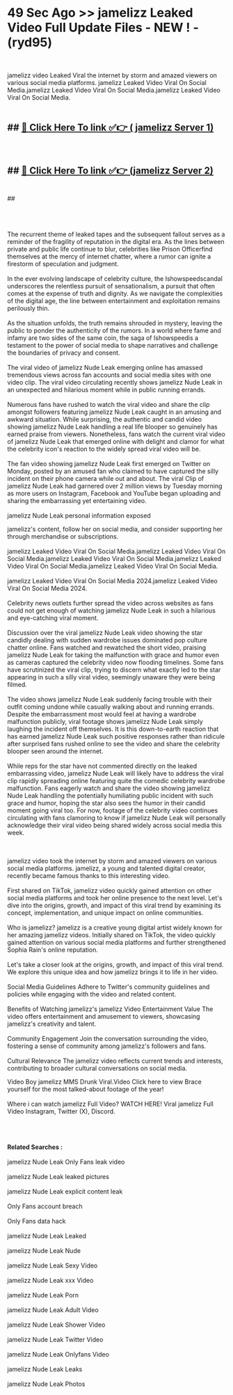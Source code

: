 # 49 Sec Ago >> jamelizz Leaked Video Full Update Files - NEW ! - (ryd95) <br>
<br>

jamelizz video Leaked Viral the internet by storm and amazed viewers on various social media platforms. jamelizz Leaked Video Viral On Social Media.jamelizz Leaked Video Viral On Social Media.jamelizz Leaked Video Viral On Social Media.<br>
 <br>

## ##  <a href="https://clipsfans.site?title=jamelizz&ref=gitt">🔴 Click Here To link ✅👉 ( jamelizz Server 1)</a><br>
  <br>

##  ##  <a href="https://clipsfans.site?title=jamelizz&ref=gitt">🔴 Click Here To link ✅👉 (jamelizz  Server 2)</a><br>
  <br>
  ##


  <br>

  <br>

<br><br>
The recurrent theme of leaked tapes and the subsequent fallout serves as a reminder of the fragility of reputation in the digital era. As the lines between private and public life continue to blur, celebrities like Prison Officerfind themselves at the mercy of internet chatter, where a rumor can ignite a firestorm of speculation and judgment.
<br><br>
In the ever evolving landscape of celebrity culture, the Ishowspeedscandal underscores the relentless pursuit of sensationalism, a pursuit that often comes at the expense of truth and dignity. As we navigate the complexities of the digital age, the line between entertainment and exploitation remains perilously thin.
<br><br>
As the situation unfolds, the truth remains shrouded in mystery, leaving the public to ponder the authenticity of the rumors. In a world where fame and infamy are two sides of the same coin, the saga of Ishowspeedis a testament to the power of social media to shape narratives and challenge the boundaries of privacy and consent.
<br><br>
The viral video of jamelizz Nude Leak emerging online has amassed tremendous views across fan accounts and social media sites with one video clip. The viral video circulating recently shows jamelizz Nude Leak in an unexpected and hilarious moment while in public running errands.
<br><br>
Numerous fans have rushed to watch the viral video and share the clip amongst followers featuring jamelizz Nude Leak caught in an amusing and awkward situation. While surprising, the authentic and candid video showing jamelizz Nude Leak handling a real life blooper so genuinely has earned praise from viewers. Nonetheless, fans watch the current viral video of jamelizz Nude Leak that emerged online with delight and clamor for what the celebrity icon's reaction to the widely spread viral video will be.
<br><br>
The fan video showing jamelizz Nude Leak first emerged on Twitter on Monday, posted by an amused fan who claimed to have captured the silly incident on their phone camera while out and about. The viral Clip of jamelizz Nude Leak had garnered over 2 million views by Tuesday morning as more users on Instagram, Facebook and YouTube began uploading and sharing the embarrassing yet entertaining video.
<br><br>
jamelizz Nude Leak personal information exposed


jamelizz's content, follow her on social media, and consider supporting her through merchandise or subscriptions.
<br><br>
jamelizz Leaked Video Viral On Social Media.jamelizz Leaked Video Viral On Social Media.jamelizz Leaked Video Viral On Social Media.jamelizz Leaked Video Viral On Social Media.jamelizz Leaked Video Viral On Social Media.
<br><br>
jamelizz Leaked Video Viral On Social Media 2024.jamelizz Leaked Video Viral On Social Media 2024.
<br><br>
Celebrity news outlets further spread the video across websites as fans could not get enough of watching jamelizz Nude Leak in such a hilarious and eye-catching viral moment.
<br><br>
Discussion over the viral jamelizz Nude Leak video showing the star candidly dealing with sudden wardrobe issues dominated pop culture chatter online. Fans watched and rewatched the short video, praising jamelizz Nude Leak for taking the malfunction with grace and humor even as cameras captured the celebrity video now flooding timelines. Some fans have scrutinized the viral clip, trying to discern what exactly led to the star appearing in such a silly viral video, seemingly unaware they were being filmed.
<br><br>
The video shows jamelizz Nude Leak suddenly facing trouble with their outfit coming undone while casually walking about and running errands. Despite the embarrassment most would feel at having a wardrobe malfunction publicly, viral footage shows jamelizz Nude Leak simply laughing the incident off themselves. It is this down-to-earth reaction that has earned jamelizz Nude Leak such positive responses rather than ridicule after surprised fans rushed online to see the video and share the celebrity blooper seen around the internet.
<br><br>
While reps for the star have not commented directly on the leaked embarrassing video, jamelizz Nude Leak will likely have to address the viral clip rapidly spreading online featuring quite the comedic celebrity wardrobe malfunction. Fans eagerly watch and share the video showing jamelizz Nude Leak handling the potentially humiliating public incident with such grace and humor, hoping the star also sees the humor in their candid moment going viral too. For now, footage of the celebrity video continues circulating with fans clamoring to know if jamelizz Nude Leak will personally acknowledge their viral video being shared widely across social media this week.


<br><br>
jamelizz video took the internet by storm and amazed viewers on various social media platforms. jamelizz, a young and talented digital creator, recently became famous thanks to this interesting video.
<br><br>
First shared on TikTok, jamelizz video quickly gained attention on other social media platforms and took her online presence to the next level. Let's dive into the origins, growth, and impact of this viral trend by examining its concept, implementation, and unique impact on online communities.
<br><br>
Who is jamelizz? jamelizz is a creative young digital artist widely known for her amazing jamelizz videos. Initially shared on TikTok, the video quickly gained attention on various social media platforms and further strengthened Sophia Rain's online reputation.
<br><br>
Let's take a closer look at the origins, growth, and impact of this viral trend. We explore this unique idea and how jamelizz brings it to life in her video.
<br><br>
Social Media Guidelines Adhere to Twitter's community guidelines and policies while engaging with the video and related content.
<br><br>
Benefits of Watching jamelizz's jamelizz Video Entertainment Value The video offers entertainment and amusement to viewers, showcasing jamelizz's creativity and talent.
<br><br>
Community Engagement Join the conversation surrounding the video, fostering a sense of community among jamelizz's followers and fans.
<br><br>
Cultural Relevance The jamelizz video reflects current trends and interests, contributing to broader cultural conversations on social media.

Video Boy jamelizz MMS Drunk Viral.Video Click here to view Brace yourself for the most talked-about footage of the year!
<br><br>
Where i can watch jamelizz Full Video? WATCH HERE! Viral jamelizz Full Video Instagram, Twitter (X), Discord.
<br><br>

<br><br>
<strong>Related Searches :</strong>
<br><br>
jamelizz Nude Leak Only Fans leak video
<br><br>
jamelizz Nude Leak leaked pictures
<br><br>
jamelizz Nude Leak explicit content leak
<br><br>
Only Fans account breach
<br><br>
Only Fans data hack
<br><br>
jamelizz Nude Leak Leaked
<br><br>
jamelizz Nude Leak Nude
<br><br>
jamelizz Nude Leak Sexy Video
<br><br>
jamelizz Nude Leak xxx Video
<br><br>
jamelizz Nude Leak Porn
<br><br>
jamelizz Nude Leak Adult Video
<br><br>
jamelizz Nude Leak Shower Video
<br><br>
jamelizz Nude Leak Twitter Video
<br><br>
jamelizz Nude Leak Onlyfans Video
<br><br>
jamelizz Nude Leak Leaks
<br><br>
jamelizz Nude Leak Photos